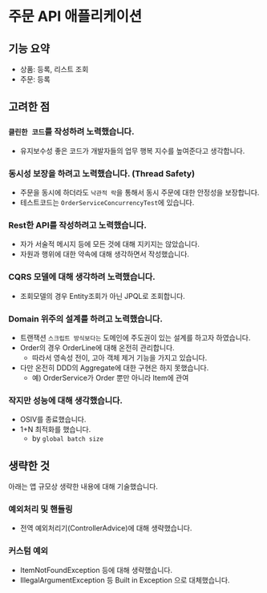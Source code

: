 # 주문 API 애플리케이션

## 기능 요약

- 상품: 등록, 리스트 조회
- 주문: 등록

## 고려한 점

### `클린한 코드`를 작성하려 노력했습니다.

- 유지보수성 좋은 코드가 개발자들의 업무 행복 지수를 높여준다고 생각합니다.

### **동시성 보장**을 하려고 **노력**했습니다. (**Thread Safety**)
  - 주문을 동시에 하더라도 `낙관적 락`을 통해서 동시 주문에 대한 안정성을 보장합니다.
  - 테스트코드는 `OrderServiceConcurrencyTest`에 있습니다.

### Rest한 API를 작성하려고 노력했습니다.

- 자가 서술적 메시지 등에 모든 것에 대해 지키지는 않았습니다.
- 자원과 행위에 대한 약속에 대해 생각하면서 작성했습니다.

### **CQRS** 모델에 대해 생각하려 **노력**했습니다.
  - 조회모델의 경우 Entity조회가 아닌 JPQL로 조회합니다.

### **Domain 위주의 설계**를 하려고 노력했습니다.
  - 트랜잭션 `스크립트 방식보다는` 도메인에 주도권이 있는 설계를 하고자 하였습니다.
  - Order의 경우 OrderLine에 대해 온전히 관리합니다.
    - 따라서 영속성 전이, 고아 객체 제거 기능을 가지고 있습니다.
  - 다만 온전히 DDD의 Aggregate에 대한 구현은 하지 못했습니다.
    - 예) OrderService가 Order 뿐만 아니라 Item에 관여

### 작지만 성능에 대해 생각했습니다.
- OSIV를 종료했습니다.
- 1+N 최적화를 했습니다.
  - by `global batch size`
 
## 생략한 것

아래는 앱 규모상 생략한 내용에 대해 기술했습니다.

### 예외처리 및 핸들링

- 전역 예외처리기(ControllerAdvice)에 대해 생략했습니다.

### 커스텀 예외

- ItemNotFoundException 등에 대해 생략했습니다.
- IllegalArgumentException 등 Built in Exception 으로 대체했습니다.
